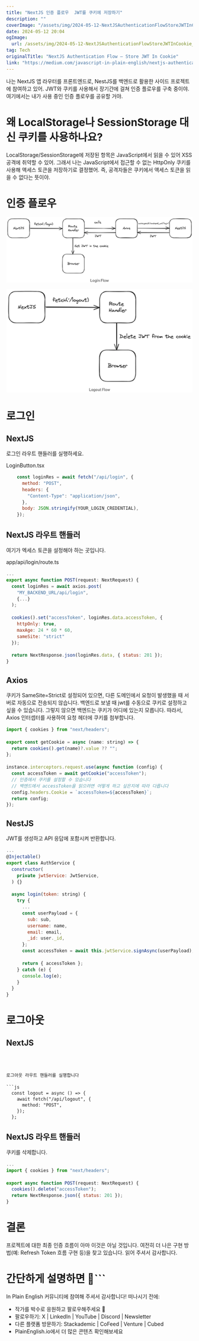 ```yaml
---
title: "NextJS 인증 플로우  JWT를 쿠키에 저장하기"
description: ""
coverImage: "/assets/img/2024-05-12-NextJSAuthenticationFlowStoreJWTInCookie_0.png"
date: 2024-05-12 20:04
ogImage: 
  url: /assets/img/2024-05-12-NextJSAuthenticationFlowStoreJWTInCookie_0.png
tag: Tech
originalTitle: "NextJS Authentication Flow — Store JWT In Cookie"
link: "https://medium.com/javascript-in-plain-english/nextjs-authentication-flow-store-jwt-in-cookie-fa6e6c8c0dca"
---
```



나는 NextJS 앱 라우터를 프론트엔드로, NestJS를 백엔드로 활용한 사이드 프로젝트에 참여하고 있어. JWT와 쿠키를 사용해서 장기간에 걸쳐 인증 플로우를 구축 중이야. 여기에서는 내가 사용 중인 인증 플로우를 공유할 거야.

# 왜 LocalStorage나 SessionStorage 대신 쿠키를 사용하나요?

LocalStorage/SessionStorage에 저장된 항목은 JavaScript에서 읽을 수 있어 XSS 공격에 취약할 수 있어. 그래서 나는 JavaScript에서 접근할 수 없는 HttpOnly 쿠키를 사용해 액세스 토큰을 저장하기로 결정했어. 즉, 공격자들은 쿠키에서 액세스 토큰을 읽을 수 없다는 뜻이야.

# 인증 플로우




![이미지](/assets/img/2024-05-12-NextJSAuthenticationFlowStoreJWTInCookie_0.png)

![이미지](/assets/img/2024-05-12-NextJSAuthenticationFlowStoreJWTInCookie_1.png)

# 로그인

## NextJS



로그인 라우트 핸들러를 실행하세요.

LoginButton.tsx

```js
    const loginRes = await fetch("/api/login", {
      method: "POST",
      headers: {
        "Content-Type": "application/json",
      },
      body: JSON.stringify(YOUR_LOGIN_CREDENTIAL),
    });
```

## NextJS 라우트 핸들러



여기가 엑세스 토큰을 설정해야 하는 곳입니다.

app/api/login/route.ts

```js
...
export async function POST(request: NextRequest) {
  const loginRes = await axios.post(
    "MY_BACKEND_URL/api/login",
    {...}
  );

  cookies().set("accessToken", loginRes.data.accessToken, {
    httpOnly: true,
    maxAge: 24 * 60 * 60,
    sameSite: "strict"
  });
  
  return NextResponse.json(loginRes.data, { status: 201 });
}
```

## Axios



쿠키가 SameSite=Strict로 설정되어 있으면, 다른 도메인에서 요청이 발생했을 때 서버로 자동으로 전송되지 않습니다. 백엔드로 보낼 때 jwt를 수동으로 쿠키로 설정하고 싶을 수 있습니다. 그렇지 않으면 백엔드는 쿠키가 어디에 있는지 모릅니다. 따라서, Axios 인터셉터를 사용하여 요청 헤더에 쿠키를 첨부합니다.

```js
import { cookies } from "next/headers";

export const getCookie = async (name: string) => {
  return cookies().get(name)?.value ?? "";
};

instance.interceptors.request.use(async function (config) {
  const accessToken = await getCookie("accessToken");
  // 인증에서 쿠키를 설정할 수 있습니다
  // 백엔드에서 accessToken을 읽으려면 어떻게 하고 싶은지에 따라 다릅니다
  config.headers.Cookie = `accessToken=${accessToken}`;
  return config;
});
```

## NestJS

JWT를 생성하고 API 응답에 포함시켜 반환합니다.



```js
...
@Injectable()
export class AuthService {
  constructor(
    private jwtService: JwtService,
  ) {}

  async login(token: string) {
    try {
      ...
      const userPayload = {
        sub: sub,
        username: name,
        email: email,
        _id: user._id,
      };
      const accessToken = await this.jwtService.signAsync(userPayload);

      return { accessToken };
    } catch (e) {
      console.log(e);
    }
  }
}
```

# 로그아웃

## NextJS
```



로그아웃 라우트 핸들러를 실행합니다

```js
  const logout = async () => {
    await fetch("/api/logout", {
      method: "POST",
    });
  };
```

## NextJS 라우트 핸들러

쿠키를 삭제합니다.



```js
...
import { cookies } from "next/headers";

export async function POST(request: NextRequest) {
  cookies().delete("accessToken");
  return NextResponse.json({ status: 201 });
}
```

# 결론

프로젝트에 대한 최종 인증 흐름이 아마 이것은 아닐 것입니다. 여전히 더 나은 구현 방법(예: Refresh Token 흐름 구현 등)을 찾고 있습니다. 읽어 주셔서 감사합니다.

# 간단하게 설명하면 🚀```



In Plain English 커뮤니티에 참여해 주셔서 감사합니다! 떠나시기 전에:

- 작가를 박수로 응원하고 팔로우해주세요 👏
- 팔로우하기: X | LinkedIn | YouTube | Discord | Newsletter
- 다른 플랫폼 방문하기: Stackademic | CoFeed | Venture | Cubed
- PlainEnglish.io에서 더 많은 콘텐츠 확인해보세요